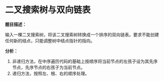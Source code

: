 # 二叉搜索树与双向链表

**题目描述：**

输入一棵二叉搜索树，将该二叉搜索树转换成一个排序的双向链表。要求不能创建任何新的结点，只能调整树中结点指针的指向。

**分析：**

1. 非递归方法，在中序遍历代码的基础上按顺序将当前节点的左孩子设为其先序节点，先序节点的右孩子为当前节点。
2. 递归方法，按照左、根、右的顺序处理。